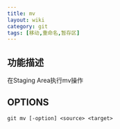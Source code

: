 ```yaml
---
title: mv
layout: wiki
category: git
tags: [移动,重命名,暂存区]
---
```


## 功能描述

在Staging Area执行mv操作

## OPTIONS

```
git mv [-option] <source> <target>
```
